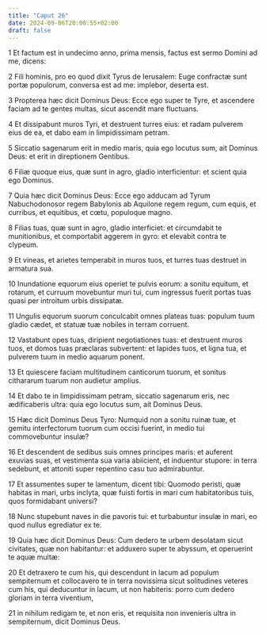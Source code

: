 ```yaml
---
title: "Caput 26"
date: 2024-09-06T20:00:55+02:00
draft: false
---
```



1 Et factum est in undecimo anno, prima mensis, factus est sermo Domini ad me, dicens:

2 Fili hominis, pro eo quod dixit Tyrus de Ierusalem: Euge confractæ sunt portæ populorum, conversa est ad me: implebor, deserta est.

3 Propterea hæc dicit Dominus Deus: Ecce ego super te Tyre, et ascendere faciam ad te gentes multas, sicut ascendit mare fluctuans.

4 Et dissipabunt muros Tyri, et destruent turres eius: et radam pulverem eius de ea, et dabo eam in limpidissimam petram.

5 Siccatio sagenarum erit in medio maris, quia ego locutus sum, ait Dominus Deus: et erit in direptionem Gentibus.

6 Filiæ quoque eius, quæ sunt in agro, gladio interficientur: et scient quia ego Dominus.

7 Quia hæc dicit Dominus Deus: Ecce ego adducam ad Tyrum Nabuchodonosor regem Babylonis ab Aquilone regem regum, cum equis, et curribus, et equitibus, et cœtu, populoque magno.

8 Filias tuas, quæ sunt in agro, gladio interficiet: et circumdabit te munitionibus, et comportabit aggerem in gyro: et elevabit contra te clypeum.

9 Et vineas, et arietes temperabit in muros tuos, et turres tuas destruet in armatura sua.

10 Inundatione equorum eius operiet te pulvis eorum: a sonitu equitum, et rotarum, et curruum movebuntur muri tui, cum ingressus fuerit portas tuas quasi per introitum urbis dissipatæ.

11 Ungulis equorum suorum conculcabit omnes plateas tuas: populum tuum gladio cædet, et statuæ tuæ nobiles in terram corruent.

12 Vastabunt opes tuas, diripient negotiationes tuas: et destruent muros tuos, et domos tuas præclaras subvertent: et lapides tuos, et ligna tua, et pulverem tuum in medio aquarum ponent.

13 Et quiescere faciam multitudinem canticorum tuorum, et sonitus cithararum tuarum non audietur amplius.

14 Et dabo te in limpidissimam petram, siccatio sagenarum eris, nec ædificaberis ultra: quia ego locutus sum, ait Dominus Deus.

15 Hæc dicit Dominus Deus Tyro: Numquid non a sonitu ruinæ tuæ, et gemitu interfectorum tuorum cum occisi fuerint, in medio tui commovebuntur insulæ?

16 Et descendent de sedibus suis omnes principes maris: et auferent exuvias suas, et vestimenta sua varia abiicient, et induentur stupore: in terra sedebunt, et attoniti super repentino casu tuo admirabuntur.

17 Et assumentes super te lamentum, dicent tibi: Quomodo peristi, quæ habitas in mari, urbs inclyta, quæ fuisti fortis in mari cum habitatoribus tuis, quos formidabant universi?

18 Nunc stupebunt naves in die pavoris tui: et turbabuntur insulæ in mari, eo quod nullus egrediatur ex te.

19 Quia hæc dicit Dominus Deus: Cum dedero te urbem desolatam sicut civitates, quæ non habitantur: et adduxero super te abyssum, et operuerint te aquæ multæ:

20 Et detraxero te cum his, qui descendunt in lacum ad populum sempiternum et collocavero te in terra novissima sicut solitudines veteres cum his, qui deducuntur in lacum, ut non habiteris: porro cum dedero gloriam in terra viventium,

21 in nihilum redigam te, et non eris, et requisita non invenieris ultra in sempiternum, dicit Dominus Deus.

